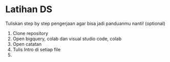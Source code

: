 # Latihan DS

Tuliskan step by step pengerjaan agar bisa jadi panduanmu nanti! (optional)

1. Clone repository 
2. Open bigquery, colab dan visual studio code, colab
3. Open catatan
4. Tulis Intro di setiap file
5. 